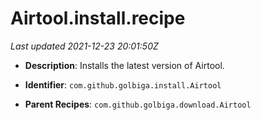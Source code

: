 # Airtool.install.recipe

_Last updated 2021-12-23 20:01:50Z_

- **Description**: Installs the latest version of Airtool.

- **Identifier**: `com.github.golbiga.install.Airtool`

- **Parent Recipes**: `com.github.golbiga.download.Airtool`
